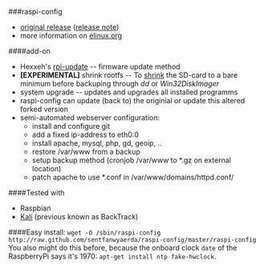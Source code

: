 ###raspi-config
- [original release](https://github.com/asb/raspi-config) ([release note](http://www.raspberrypilabs.com/raspi-config-the-new-cli-tool-raspbian/))
- more information on [elinux.org](http://elinux.org/RPi_raspi-config)

####add-on
- Hexxeh's [rpi-update](https://github.com/Hexxeh/rpi-update) -- firmware update method
- **[EXPERIMENTAL]** shrink rootfs -- To [shrink](http://www.howtoforge.com/linux_resizing_ext3_partitions) the SD-card to a bare minimum before backuping through *dd* or *Win32DiskImager*
- system upgrade -- updates and upgrades all installed programms
- raspi-config can update (back to) the originial *or* update this altered forked version
- semi-automated webserver configuration:
	- install and configure git
	- add a fixed ip-address to eth0:0
	- install apache, mysql, php, gd, geoip, ..
	- restore /var/www from a backup
	- setup backup method (cronjob /var/www to *.gz on external location)
	- patch apache to use *.conf in /var/www/domains/httpd.conf/

####Tested with
- Raspbian
- [Kali](http://kali.org/) (previous known as BackTrack)

####Easy install:
``` wget -O /sbin/raspi-config http://raw.github.com/sentfanwyaerda/raspi-config/master/raspi-config ```
You also might do this before, because the onboard clock ``date`` of the RaspberryPi says it's 1970: `` apt-get install ntp fake-hwclock ``.

